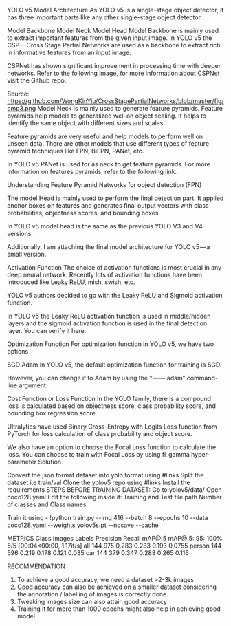 YOLO v5 Model Architecture
As YOLO v5 is a single-stage object detector, it has three important parts like any other single-stage object detector.

Model Backbone
Model Neck
Model Head
Model Backbone is mainly used to extract important features from the given input image. In YOLO v5 the CSP — Cross Stage Partial Networks are used as a backbone to extract rich in informative features from an input image.

CSPNet has shown significant improvement in processing time with deeper networks. Refer to the following image, for more information about CSPNet visit the Github repo.


Source: https://github.com/WongKinYiu/CrossStagePartialNetworks/blob/master/fig/cmp3.png
Model Neck is mainly used to generate feature pyramids. Feature pyramids help models to generalized well on object scaling. It helps to identify the same object with different sizes and scales.

Feature pyramids are very useful and help models to perform well on unseen data. There are other models that use different types of feature pyramid techniques like FPN, BiFPN, PANet, etc.

In YOLO v5 PANet is used for as neck to get feature pyramids. For more information on features pyramids, refer to the following link.

Understanding Feature Pyramid Networks for object detection (FPN)

The model Head is mainly used to perform the final detection part. It applied anchor boxes on features and generates final output vectors with class probabilities, objectness scores, and bounding boxes.

In YOLO v5 model head is the same as the previous YOLO V3 and V4 versions.

Additionally, I am attaching the final model architecture for YOLO v5 — a small version.

Activation Function
The choice of activation functions is most crucial in any deep neural network. Recently lots of activation functions have been introduced like Leaky ReLU, mish, swish, etc.

YOLO v5 authors decided to go with the Leaky ReLU and Sigmoid activation function.

In YOLO v5 the Leaky ReLU activation function is used in middle/hidden layers and the sigmoid activation function is used in the final detection layer. You can verify it here.

Optimization Function
For optimization function in YOLO v5, we have two options

SGD
Adam
In YOLO v5, the default optimization function for training is SGD.

However, you can change it to Adam by using the “ — — adam” command-line argument.

Cost Function or Loss Function
In the YOLO family, there is a compound loss is calculated based on objectness score, class probability score, and bounding box regression score.

Ultralytics have used Binary Cross-Entropy with Logits Loss function from PyTorch for loss calculation of class probability and object score.

We also have an option to choose the Focal Loss function to calculate the loss. You can choose to train with Focal Loss by using fl_gamma hyper-parameter
Solution

Convert the json format dataset into yolo format using #links
Split the dataset i.e train/val
Clone the yolov5 repo using #links
Install the requirements
STEPS BEFORE TRAINING DATASET:
Go to yolov5/data/ Open coco128.yaml 
Edit the following inside it: Training and Test file path Number of classes and Class names.

Train it using - !python train.py --img 416 --batch 8 --epochs 10 --data coco128.yaml --weights yolov5s.pt --nosave --cache


METRICS
            Class     Images     Labels    Precision  Recall     mAP@.5 mAP@.5:.95: 100% 5/5 [00:04<00:00,  1.17it/s]
            all        144        975      0.283      0.233      0.193     0.0755
            person     144        596      0.219      0.178      0.121      0.035
            car        144        379      0.347      0.288      0.265      0.116
            
  RECOMMENDATION
  
1. To achieve a good accuracy, we need a dataset >2-3k images
2. Good accuracy can also be achieved on a smaller dataset considering the annotation / labelling of images is correctly done.
3. Tweaking images size can also attain good accuracy 
4. Training it for more than 1000 epochs might also help in achieving good model

